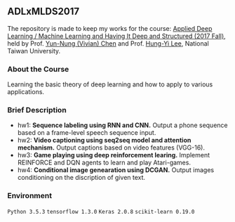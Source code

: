 ## ADLxMLDS2017
The repository is made to keep my works for the course: [Applied Deep Learning / Machine Learning and Having It Deep and Structured (2017 Fall)](https://www.csie.ntu.edu.tw/~yvchen/f106-adl/index.html), held by Prof. [Yun-Nung (Vivian) Chen](https://www.csie.ntu.edu.tw/~yvchen/) and Prof. [Hung-Yi Lee](http://speech.ee.ntu.edu.tw/~tlkagk/), National Taiwan University.
### About the Course
Learning the basic theory of deep learning and how to apply to various applications.

### Brief Description
- hw1: **Sequence labeling using RNN and CNN.** Output a phone sequence based on a frame-level speech sequence input.
- hw2: **Video captioning using seq2seq model and attention mechanism.** Output captions based on video features (VGG-16).
- hw3: **Game playing using deep reinforcement learing.** Implement REINFORCE and DQN agents to learn and play Atari-games.
- hw4: **Conditional image genearation using DCGAN.** Output images conditioning on the discription of given text.

### Environment
`Python 3.5.3` 
`tensorflow 1.3.0` 
`Keras 2.0.8`
`scikit-learn 0.19.0` 
